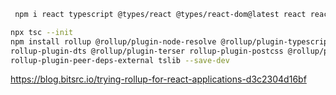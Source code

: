 

```bash
 npm i react typescript @types/react @types/react-dom@latest react react-dom  --save-dev

npx tsc --init
npm install rollup @rollup/plugin-node-resolve @rollup/plugin-typescript @rollup/plugin-commonjs \
rollup-plugin-dts @rollup/plugin-terser rollup-plugin-postcss @rollup/plugin-typescript \
rollup-plugin-peer-deps-external tslib --save-dev
```

https://blog.bitsrc.io/trying-rollup-for-react-applications-d3c2304d16bf